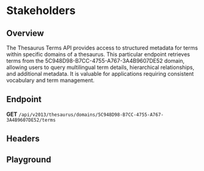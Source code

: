 <script setup>
import SwaggerUI from "@/swagger/view/SwaggerUI.vue"
import swaggerJson from "@/swagger/json/thesaurus/national-report/stakeholders.json";

const swaggerSpecs = [
  { json:swaggerJson, protected: false },
]
</script>

# Stakeholders

## Overview

The Thesaurus Terms API provides access to structured metadata for terms within specific domains of a thesaurus. This particular endpoint retrieves terms from the 5C948D98-B7CC-4755-A767-3A4B9607DE52 domain, allowing users to query multilingual term details, hierarchical relationships, and additional metadata. It is valuable for applications requiring consistent vocabulary and term management.


## Endpoint

**GET** `/api/v2013/thesaurus/domains/5C948D98-B7CC-4755-A767-3A4B9607DE52/terms`

## Headers
<!--@include: @/../components/common/header/accept.md-->

## Playground

<SwaggerUI :swaggerSpecs="swaggerSpecs" />